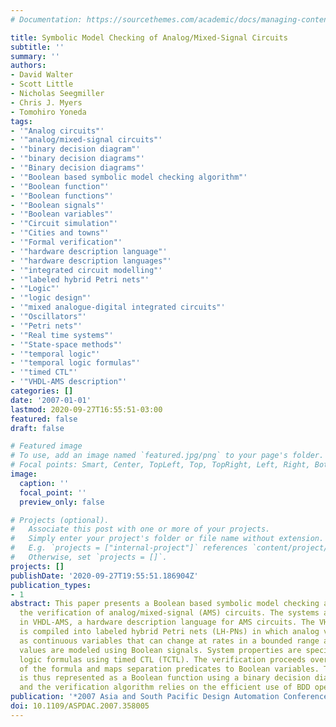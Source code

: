 ```yaml
---
# Documentation: https://sourcethemes.com/academic/docs/managing-content/

title: Symbolic Model Checking of Analog/Mixed-Signal Circuits
subtitle: ''
summary: ''
authors:
- David Walter
- Scott Little
- Nicholas Seegmiller
- Chris J. Myers
- Tomohiro Yoneda
tags:
- '"Analog circuits"'
- '"analog/mixed-signal circuits"'
- '"binary decision diagram"'
- '"binary decision diagrams"'
- '"Binary decision diagrams"'
- '"Boolean based symbolic model checking algorithm"'
- '"Boolean function"'
- '"Boolean functions"'
- '"Boolean signals"'
- '"Boolean variables"'
- '"Circuit simulation"'
- '"Cities and towns"'
- '"Formal verification"'
- '"hardware description language"'
- '"hardware description languages"'
- '"integrated circuit modelling"'
- '"labeled hybrid Petri nets"'
- '"Logic"'
- '"logic design"'
- '"mixed analogue-digital integrated circuits"'
- '"Oscillators"'
- '"Petri nets"'
- '"Real time systems"'
- '"State-space methods"'
- '"temporal logic"'
- '"temporal logic formulas"'
- '"timed CTL"'
- '"VHDL-AMS description"'
categories: []
date: '2007-01-01'
lastmod: 2020-09-27T16:55:51-03:00
featured: false
draft: false

# Featured image
# To use, add an image named `featured.jpg/png` to your page's folder.
# Focal points: Smart, Center, TopLeft, Top, TopRight, Left, Right, BottomLeft, Bottom, BottomRight.
image:
  caption: ''
  focal_point: ''
  preview_only: false

# Projects (optional).
#   Associate this post with one or more of your projects.
#   Simply enter your project's folder or file name without extension.
#   E.g. `projects = ["internal-project"]` references `content/project/deep-learning/index.md`.
#   Otherwise, set `projects = []`.
projects: []
publishDate: '2020-09-27T19:55:51.186904Z'
publication_types:
- 1
abstract: This paper presents a Boolean based symbolic model checking algorithm for
  the verification of analog/mixed-signal (AMS) circuits. The systems are modeled
  in VHDL-AMS, a hardware description language for AMS circuits. The VHDL-AMS description
  is compiled into labeled hybrid Petri nets (LH-PNs) in which analog values are modeled
  as continuous variables that can change at rates in a bounded range and digital
  values are modeled using Boolean signals. System properties are specified as temporal
  logic formulas using timed CTL (TCTL). The verification proceeds over the structure
  of the formula and maps separation predicates to Boolean variables. The state space
  is thus represented as a Boolean function using a binary decision diagram (BDD)
  and the verification algorithm relies on the efficient use of BDD operations.
publication: '*2007 Asia and South Pacific Design Automation Conference*'
doi: 10.1109/ASPDAC.2007.358005
---
```

